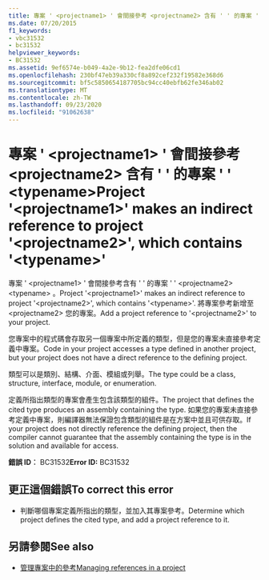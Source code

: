 ```yaml
---
title: 專案 ' <projectname1> ' 會間接參考 <projectname2> 含有 ' ' 的專案 ' ' <typename>
ms.date: 07/20/2015
f1_keywords:
- vbc31532
- bc31532
helpviewer_keywords:
- BC31532
ms.assetid: 9ef6574e-b049-4a2e-9b12-fea2dfe06cd1
ms.openlocfilehash: 230bf47eb39a330cf8a892cef232f19582e368d6
ms.sourcegitcommit: bf5c5850654187705bc94cc40ebfb62fe346ab02
ms.translationtype: MT
ms.contentlocale: zh-TW
ms.lasthandoff: 09/23/2020
ms.locfileid: "91062638"
---
```

# <a name="project-projectname1-makes-an-indirect-reference-to-project-projectname2-which-contains-typename"></a><span data-ttu-id="8a801-102">專案 ' \<projectname1> ' 會間接參考 \<projectname2> 含有 ' ' 的專案 ' ' \<typename></span><span class="sxs-lookup"><span data-stu-id="8a801-102">Project '\<projectname1>' makes an indirect reference to project '\<projectname2>', which contains '\<typename>'</span></span>

<span data-ttu-id="8a801-103">專案 ' \<projectname1> ' 會間接參考含有 ' ' 的專案 ' ' \<projectname2> \<typename> 。</span><span class="sxs-lookup"><span data-stu-id="8a801-103">Project '\<projectname1>' makes an indirect reference to project '\<projectname2>', which contains '\<typename>'.</span></span> <span data-ttu-id="8a801-104">將專案參考新增至 \<projectname2> 您的專案。</span><span class="sxs-lookup"><span data-stu-id="8a801-104">Add a project reference to '\<projectname2>' to your project.</span></span>  
  
 <span data-ttu-id="8a801-105">您專案中的程式碼會存取另一個專案中所定義的類型，但是您的專案未直接參考定義中專案。</span><span class="sxs-lookup"><span data-stu-id="8a801-105">Code in your project accesses a type defined in another project, but your project does not have a direct reference to the defining project.</span></span>  
  
 <span data-ttu-id="8a801-106">類型可以是類別、結構、介面、模組或列舉。</span><span class="sxs-lookup"><span data-stu-id="8a801-106">The type could be a class, structure, interface, module, or enumeration.</span></span>  
  
 <span data-ttu-id="8a801-107">定義所指出類型的專案會產生包含該類型的組件。</span><span class="sxs-lookup"><span data-stu-id="8a801-107">The project that defines the cited type produces an assembly containing the type.</span></span> <span data-ttu-id="8a801-108">如果您的專案未直接參考定義中專案，則編譯器無法保證包含類型的組件是在方案中並且可供存取。</span><span class="sxs-lookup"><span data-stu-id="8a801-108">If your project does not directly reference the defining project, then the compiler cannot guarantee that the assembly containing the type is in the solution and available for access.</span></span>  
  
 <span data-ttu-id="8a801-109">**錯誤 ID︰** BC31532</span><span class="sxs-lookup"><span data-stu-id="8a801-109">**Error ID:** BC31532</span></span>  
  
## <a name="to-correct-this-error"></a><span data-ttu-id="8a801-110">更正這個錯誤</span><span class="sxs-lookup"><span data-stu-id="8a801-110">To correct this error</span></span>  
  
- <span data-ttu-id="8a801-111">判斷哪個專案定義所指出的類型，並加入其專案參考。</span><span class="sxs-lookup"><span data-stu-id="8a801-111">Determine which project defines the cited type, and add a project reference to it.</span></span>  
  
## <a name="see-also"></a><span data-ttu-id="8a801-112">另請參閱</span><span class="sxs-lookup"><span data-stu-id="8a801-112">See also</span></span>

- [<span data-ttu-id="8a801-113">管理專案中的參考</span><span class="sxs-lookup"><span data-stu-id="8a801-113">Managing references in a project</span></span>](/visualstudio/ide/managing-references-in-a-project)
